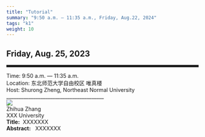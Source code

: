 ```yaml
---
title: "Tutorial"
summary: "9:50 a.m. — 11:35 a.m., Friday, Aug.22, 2024"
tags: "k1"
weight: 10
---
```


Friday, Aug. 25, 2023
------


<hr style="border: 0; border-top: 5px solid;">

<!-- <div class="tip">
    <img class="icon" src="/static/images/mdy.jpg" />
    SessionKenote Speech: <span class="font-bold" style="font-size:120%">Optimal Transport in Machine Learning</span>
</div> -->

<div class="tip">
    Time: 9:50 a.m. — 11:35 a.m.
</div>

<div class="tip">
    Location: 东北师范大学自由校区 唯真楼
</div>

<div class="tip">
    Host: Shurong Zheng, Northeast Normal University
</div>
________________________________________

<div class="row">
    <div class="left">
        <img src="/static/images/mdy.jpg" class="avatar" />
        <div class="font-small font-bold">
            Zhihua Zhang
        </div>
        <div class="institute">
            XXX University
        </div>
    </div>
    <div class="right">
        <div class="font-small">
            <b>Title:</b>&nbsp;
            XXXXXXX
        </div>
        <div class="content font-small">
            <b>Abstract:</b> &nbsp;
            XXXXXXX
        </div>
    </div>
</div>
